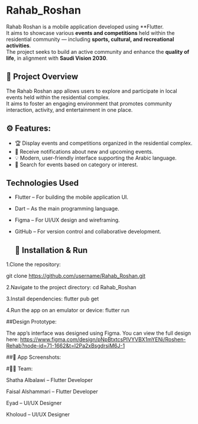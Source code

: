 # Rahab_Roshan
Rahab Roshan is a mobile application developed using **Flutter.  
It aims to showcase various **events and competitions** held within the residential community — including **sports, cultural, and recreational activities**.  
The project seeks to build an active community and enhance the **quality of life**, in alignment with **Saudi Vision 2030**.

## 📱 Project Overview
The Rahab Roshan app allows users to explore and participate in local events held within the residential complex.  
It aims to foster an engaging environment that promotes community interaction, activity, and entertainment in one place.


## ⚙️ Features:
- 🏆 Display events and competitions organized in the residential complex.  
- 🔔 Receive notifications about new and upcoming events.  
- 💡 Modern, user-friendly interface supporting the Arabic language.  
- 🔎 Search for events based on category or interest.

  
##  Technologies Used
- Flutter – For building the mobile application UI.  
- Dart – As the main programming language.  
- Figma – For UI/UX design and wireframing.  
- GitHub – For version control and collaborative development.

  ## 🚀 Installation & Run
1.Clone the repository:

git clone https://github.com/username/Rahab_Roshan.git
   
2.Navigate to the project directory:
     cd Rahab_Roshan
     
3.Install dependencies:
  flutter pub get
  
4.Run the app on an emulator or device:
   flutter run



   ##Design Prototype:

  The app’s interface was designed using Figma.
  You can view the full design here:
    https://www.figma.com/design/pNpBtxtcsPIVYVBX1mYENi/Roshen-Rehab?node-id=71-1662&t=I2Pa2xBsgdrsiM6J-1 
   
##📸 App Screenshots:








#👩‍💻 Team:

Shatha Albalawi – Flutter Developer

Faisal Alshammari – Flutter Developer

Eyad – UI/UX Designer

Kholoud – UI/UX Designer





